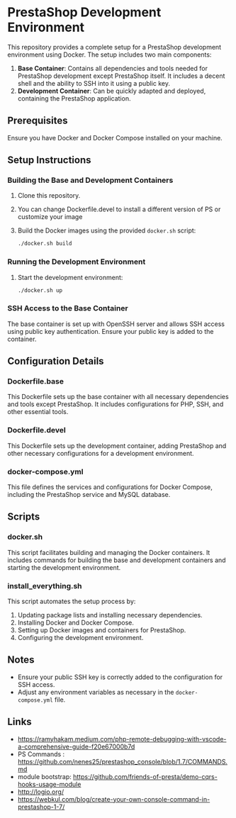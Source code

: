 
# PrestaShop Development Environment

This repository provides a complete setup for a PrestaShop development environment using Docker. The setup includes two main components:

1. **Base Container**: Contains all dependencies and tools needed for PrestaShop development except PrestaShop itself. It includes a decent shell and the ability to SSH into it using a public key.
2. **Development Container**: Can be quickly adapted and deployed, containing the PrestaShop application.

## Prerequisites

Ensure you have Docker and Docker Compose installed on your machine.

## Setup Instructions

### Building the Base and Development Containers

1. Clone this repository.
2. You can change Dockerfile.devel to install a different version of PS or customize your image
3. Build the Docker images using the provided `docker.sh` script:

   ```sh
   ./docker.sh build
   ```

### Running the Development Environment

1. Start the development environment:

   ```sh
   ./docker.sh up
   ```

### SSH Access to the Base Container

The base container is set up with OpenSSH server and allows SSH access using public key authentication. Ensure your public key is added to the container.

## Configuration Details

### Dockerfile.base

This Dockerfile sets up the base container with all necessary dependencies and tools except PrestaShop. It includes configurations for PHP, SSH, and other essential tools.

### Dockerfile.devel

This Dockerfile sets up the development container, adding PrestaShop and other necessary configurations for a development environment.

### docker-compose.yml

This file defines the services and configurations for Docker Compose, including the PrestaShop service and MySQL database.

## Scripts

### docker.sh

This script facilitates building and managing the Docker containers. It includes commands for building the base and development containers and starting the development environment.

### install_everything.sh

This script automates the setup process by:

1. Updating package lists and installing necessary dependencies.
2. Installing Docker and Docker Compose.
3. Setting up Docker images and containers for PrestaShop.
4. Configuring the development environment.

## Notes

- Ensure your public SSH key is correctly added to the configuration for SSH access.
- Adjust any environment variables as necessary in the `docker-compose.yml` file.

## Links

- https://ramyhakam.medium.com/php-remote-debugging-with-vscode-a-comprehensive-guide-f20e67000b7d
- PS Commands : https://github.com/nenes25/prestashop_console/blob/1.7/COMMANDS.md
- module bootstrap: https://github.com/friends-of-presta/demo-cqrs-hooks-usage-module
- http://logio.org/
- https://webkul.com/blog/create-your-own-console-command-in-prestashop-1-7/